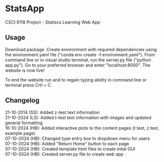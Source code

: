 # StatsApp
CSCI 6118 Project - Statiscs Learning Web App 

## Usage
Download package. Create environment with required dependencies using the environment.yaml file ("conda env create -f environment.yaml"). From command line or in visual studio terminal, run the server.py file ("python app.py"). Go to your preferred browser and enter "localhost:8000". The website is now live! 

To end the website run and to regain typing ability in command line or terminal press Crtl + C. 

## Changelog
21-10-2014 (SS): Added z-test text information <br>
21-10-2024 (LS): Added t-test text information with images and updated general formatting <br/>
16-10-2024 (HB): Added interactive plots to the content pages (t test, z test, example page) <br/>
07-10-2024 (HB): Changed type entry box to dropdown menu for users <br/>
07-10-2024 (HB): Added "Return Home" button to each page <br/>
07-10-2024 (HB): Created template html files to create inital GUI <br/>
07-10-2024 (HB): Created server.py file to create web app <br/>
